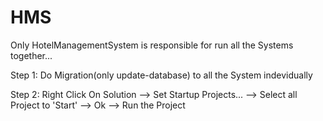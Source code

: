# HMS

Only HotelManagementSystem is responsible for run all the Systems together...


Step 1:
Do Migration(only update-database) to all the System indevidually

Step 2:
Right Click On Solution --> Set Startup Projects... --> Select all Project to 'Start' --> Ok --> Run the Project
